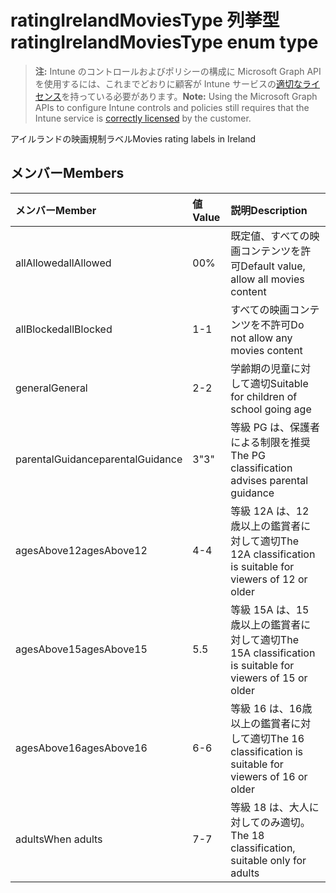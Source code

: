 # <a name="ratingirelandmoviestype-enum-type"></a><span data-ttu-id="7c2e3-101">ratingIrelandMoviesType 列挙型</span><span class="sxs-lookup"><span data-stu-id="7c2e3-101">ratingIrelandMoviesType enum type</span></span>

> <span data-ttu-id="7c2e3-102">**注:** Intune のコントロールおよびポリシーの構成に Microsoft Graph API を使用するには、これまでどおりに顧客が Intune サービスの[適切なライセンス](https://go.microsoft.com/fwlink/?linkid=839381)を持っている必要があります。</span><span class="sxs-lookup"><span data-stu-id="7c2e3-102">**Note:** Using the Microsoft Graph APIs to configure Intune controls and policies still requires that the Intune service is [correctly licensed](https://go.microsoft.com/fwlink/?linkid=839381) by the customer.</span></span>

<span data-ttu-id="7c2e3-103">アイルランドの映画規制ラベル</span><span class="sxs-lookup"><span data-stu-id="7c2e3-103">Movies rating labels in Ireland</span></span>
## <a name="members"></a><span data-ttu-id="7c2e3-104">メンバー</span><span class="sxs-lookup"><span data-stu-id="7c2e3-104">Members</span></span>
|<span data-ttu-id="7c2e3-105">メンバー</span><span class="sxs-lookup"><span data-stu-id="7c2e3-105">Member</span></span>|<span data-ttu-id="7c2e3-106">値</span><span class="sxs-lookup"><span data-stu-id="7c2e3-106">Value</span></span>|<span data-ttu-id="7c2e3-107">説明</span><span class="sxs-lookup"><span data-stu-id="7c2e3-107">Description</span></span>|
|:---|:---|:---|
|<span data-ttu-id="7c2e3-108">allAllowed</span><span class="sxs-lookup"><span data-stu-id="7c2e3-108">allAllowed</span></span>|<span data-ttu-id="7c2e3-109">0</span><span class="sxs-lookup"><span data-stu-id="7c2e3-109">0%</span></span>|<span data-ttu-id="7c2e3-110">既定値、すべての映画コンテンツを許可</span><span class="sxs-lookup"><span data-stu-id="7c2e3-110">Default value, allow all movies content</span></span>|
|<span data-ttu-id="7c2e3-111">allBlocked</span><span class="sxs-lookup"><span data-stu-id="7c2e3-111">allBlocked</span></span>|<span data-ttu-id="7c2e3-112">1</span><span class="sxs-lookup"><span data-stu-id="7c2e3-112">-1</span></span>|<span data-ttu-id="7c2e3-113">すべての映画コンテンツを不許可</span><span class="sxs-lookup"><span data-stu-id="7c2e3-113">Do not allow any movies content</span></span>|
|<span data-ttu-id="7c2e3-114">general</span><span class="sxs-lookup"><span data-stu-id="7c2e3-114">General</span></span>|<span data-ttu-id="7c2e3-115">2</span><span class="sxs-lookup"><span data-stu-id="7c2e3-115">-2</span></span>|<span data-ttu-id="7c2e3-116">学齢期の児童に対して適切</span><span class="sxs-lookup"><span data-stu-id="7c2e3-116">Suitable for children of school going age</span></span>|
|<span data-ttu-id="7c2e3-117">parentalGuidance</span><span class="sxs-lookup"><span data-stu-id="7c2e3-117">parentalGuidance</span></span>|<span data-ttu-id="7c2e3-118">3</span><span class="sxs-lookup"><span data-stu-id="7c2e3-118">"3"</span></span>|<span data-ttu-id="7c2e3-119">等級 PG は、保護者による制限を推奨</span><span class="sxs-lookup"><span data-stu-id="7c2e3-119">The PG classification advises parental guidance</span></span>|
|<span data-ttu-id="7c2e3-120">agesAbove12</span><span class="sxs-lookup"><span data-stu-id="7c2e3-120">agesAbove12</span></span>|<span data-ttu-id="7c2e3-121">4</span><span class="sxs-lookup"><span data-stu-id="7c2e3-121">-4</span></span>|<span data-ttu-id="7c2e3-122">等級 12A は、12 歳以上の鑑賞者に対して適切</span><span class="sxs-lookup"><span data-stu-id="7c2e3-122">The 12A classification is suitable for viewers of 12 or older</span></span>|
|<span data-ttu-id="7c2e3-123">agesAbove15</span><span class="sxs-lookup"><span data-stu-id="7c2e3-123">agesAbove15</span></span>|<span data-ttu-id="7c2e3-124">5</span><span class="sxs-lookup"><span data-stu-id="7c2e3-124">.5</span></span>|<span data-ttu-id="7c2e3-125">等級 15A は、15 歳以上の鑑賞者に対して適切</span><span class="sxs-lookup"><span data-stu-id="7c2e3-125">The 15A classification is suitable for viewers of 15 or older</span></span>|
|<span data-ttu-id="7c2e3-126">agesAbove16</span><span class="sxs-lookup"><span data-stu-id="7c2e3-126">agesAbove16</span></span>|<span data-ttu-id="7c2e3-127">6</span><span class="sxs-lookup"><span data-stu-id="7c2e3-127">-6</span></span>|<span data-ttu-id="7c2e3-128">等級 16 は、16歳以上の鑑賞者に対して適切</span><span class="sxs-lookup"><span data-stu-id="7c2e3-128">The 16 classification is suitable for viewers of 16 or older</span></span>|
|<span data-ttu-id="7c2e3-129">adults</span><span class="sxs-lookup"><span data-stu-id="7c2e3-129">When adults</span></span>|<span data-ttu-id="7c2e3-130">7</span><span class="sxs-lookup"><span data-stu-id="7c2e3-130">-7</span></span>|<span data-ttu-id="7c2e3-131">等級 18 は、大人に対してのみ適切。</span><span class="sxs-lookup"><span data-stu-id="7c2e3-131">The 18 classification, suitable only for adults</span></span>|








